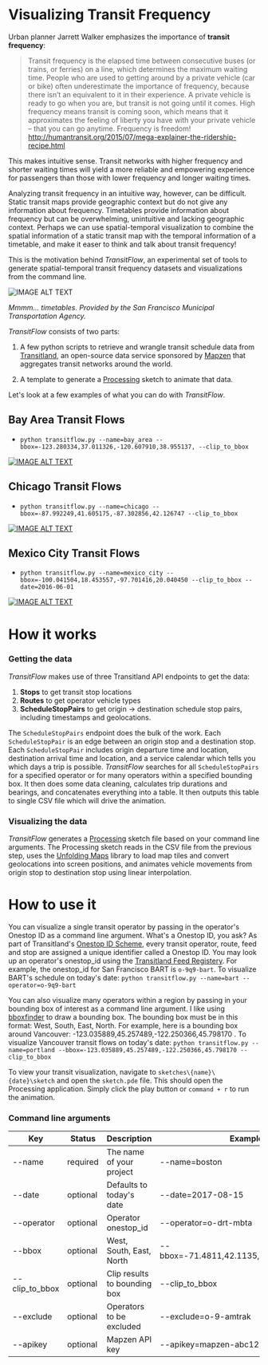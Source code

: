 # Visualizing Transit Frequency

Urban planner Jarrett Walker emphasizes the importance of **transit frequency**:

> Transit frequency is the elapsed time between consecutive buses (or trains, or ferries) on a line, which determines the maximum waiting time.  People who are used to getting around by a private vehicle (car or bike) often underestimate the importance of frequency, because there isn’t an equivalent to it in their experience.  A private vehicle is ready to go when you are, but transit is not going until it comes.  High frequency means transit is coming soon, which means that it approximates the feeling of liberty you have with your private vehicle – that you can go anytime.  Frequency is freedom! http://humantransit.org/2015/07/mega-explainer-the-ridership-recipe.html

This makes intuitive sense. Transit networks with higher frequency and shorter waiting times will yield a more reliable and empowering experience for passengers than those with lower frequency and longer waiting times.

Analyzing transit frequency in an intuitive way, however, can be difficult. Static transit maps provide geographic context but do not give any information about frequency. Timetables provide information about frequency but can be overwhelming, unintuitive and lacking geographic context. Perhaps we can use spatial-temporal visualization to combine the spatial information of a static transit map with the temporal information of a timetable, and make it easer to think and talk about transit frequency!

This is the motivation behind *TransitFlow*, an experimental set of tools to generate spatial-temporal transit frequency datasets and visualizations from the command line.

![IMAGE ALT TEXT](http://i.imgur.com/cMDfgkQ.png)

*Mmmm... timetables. Provided by the San Francisco Municipal Transportation Agency.*

*TransitFlow* consists of two parts:
  1) A few python scripts to retrieve and wrangle transit schedule data from [Transitland](https://transit.land/), an open-source data service sponsored by [Mapzen](mapzen.com) that aggregates transit networks around the world.

  2) A template to generate a [Processing](processing.org) sketch to animate that data.

Let's look at a few examples of what you can do with *TransitFlow*.

## Bay Area Transit Flows

- `python transitflow.py --name=bay_area --bbox=-123.280334,37.011326,-120.607910,38.955137, --clip_to_bbox`

[![IMAGE ALT TEXT](http://i.imgur.com/ol8rMTM.png)](https://vimeo.com/226987064 "Bay Area Transit Flows")

## Chicago Transit Flows

- `python transitflow.py --name=chicago --bbox=-87.992249,41.605175,-87.302856,42.126747 --clip_to_bbox`

[![IMAGE ALT TEXT](http://i.imgur.com/pH7AwgB.png)](https://vimeo.com/230857619 "Chicago Transit Flows")

## Mexico City Transit Flows

- `python transitflow.py --name=mexico_city --bbox=-100.041504,18.453557,-97.701416,20.040450 --clip_to_bbox --date=2016-06-01`

[![IMAGE ALT TEXT](http://i.imgur.com/OAAXmAY.png)](https://vimeo.com/231107441 "Mexico City Transit Flows")

# How it works

### Getting the data

*TransitFlow* makes use of three Transitland API endpoints to get the data:

1) **Stops** to get transit stop locations
2) **Routes** to get operator vehicle types
3) **ScheduleStopPairs** to get origin -> destination schedule stop pairs, including timestamps and geolocations.

The `ScheduleStopPairs` endpoint does the bulk of the work. Each `ScheduleStopPair` is an edge between an origin stop and a destination stop. Each `ScheduleStopPair` includes origin departure time and location, destination arrival time and location, and a service calendar which tells you which days a trip is possible. *TransitFlow* searches for all `ScheduleStopPairs` for a specified operator or for many operators within a specified bounding box. It then does some data cleaning, calculates trip durations and bearings, and concatenates everything into a table. It then outputs this table to single CSV file which will drive the animation.

### Visualizing the data

*TransitFlow* generates a [Processing](https://processing.org/) sketch file based on your command line arguments.
The Processing sketch reads in the CSV file from the previous step, uses the [Unfolding Maps](http://unfoldingmaps.org/) library to load map tiles and convert geolocations into screen positions, and animates vehicle movements from origin stop to destination stop using linear interpolation.

# How to use it

You can visualize a single transit operator by passing in the operator's Onestop ID as a command line argument. What's a Onestop ID, you ask? As part of Transitland's [Onestop ID  Scheme](https://transit.land/documentation/onestop-id-scheme/), every transit operator, route, feed and stop are assigned a unique identifier called a Onestop ID. You may look up an operator's onestop_id using the [Transitland Feed Registery](https://transit.land/feed-registry/). For example, the onestop_id for San Francisco BART is `o-9q9-bart`. To visualize BART's schedule on today's date: `python transitflow.py --name=bart --operator=o-9q9-bart`

You can also visualize many operators within a region by passing in your bounding box of interest as a command line argument. I like using [bboxfinder](bboxfinder.com) to draw a bounding box. The bounding box must be in this format: West, South, East, North. For example, here is a bounding box around Vancouver: -123.035889,45.257489,-122.250366,45.798170 . To visualize Vancouver transit flows on today's date:  `python transitflow.py --name=portland --bbox=-123.035889,45.257489,-122.250366,45.798170 --clip_to_bbox`

To view your transit visualization, navigate to `sketches\{name}\{date}\sketch` and open the `sketch.pde` file. This should open the Processing application. Simply click the play button or `command + r` to run the animation.

### Command line arguments

**Key**|**Status**|**Description**|**Example**
-----|-----|-----|-----
--name|required|The name of your project|--name=boston
--date|optional|Defaults to today's date|--date=2017-08-15
--operator|optional|Operator onestop_id|--operator=o-drt-mbta
--bbox|optional|West, South, East, North| --bbox=-71.4811,42.1135,-70.6709,42.6157
--clip\_to\_bbox|optional|Clip results to bounding box|--clip\_to\_bbox
--exclude|optional|Operators to be excluded|--exclude=o-9-amtrak
--apikey|optional|Mapzen API key|--apikey=mapzen-abc1234
